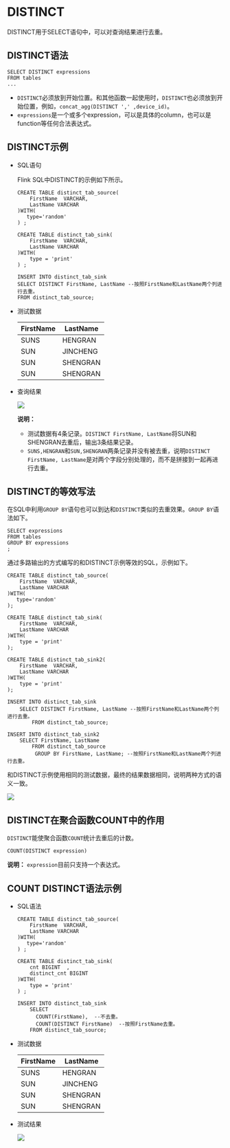 # DISTINCT

DISTINCT用于SELECT语句中，可以对查询结果进行去重。

## DISTINCT语法

```
SELECT DISTINCT expressions 
FROM tables
...
```

-   `DISTINCT`必须放到开始位置。和其他函数一起使用时，`DISTINCT`也必须放到开始位置，例如，`concat_agg(DISTINCT ',' ,device_id)`。
-   `expressions`是一个或多个expression，可以是具体的column，也可以是function等任何合法表达式。

## DISTINCT示例

-   SQL语句

    Flink SQL中DISTINCT的示例如下所示。

    ```
    CREATE TABLE distinct_tab_source(
        FirstName  VARCHAR,
        LastName VARCHAR
    )WITH(
       type='random'
    ) ;
    
    CREATE TABLE distinct_tab_sink(
        FirstName  VARCHAR,
        LastName VARCHAR
    )WITH(
        type = 'print'
    ) ;
    
    INSERT INTO distinct_tab_sink 
    SELECT DISTINCT FirstName, LastName --按照FirstName和LastName两个列进行去重。
    FROM distinct_tab_source;
    ```

-   测试数据

    |FirstName|LastName|
    |---------|--------|
    |SUNS|HENGRAN|
    |SUN|JINCHENG|
    |SUN|SHENGRAN|
    |SUN|SHENGRAN|

-   查询结果

    ![](https://static-aliyun-doc.oss-cn-hangzhou.aliyuncs.com/assets/img/zh-CN/6684359951/p37912.png)

    **说明：**

    -   测试数据有4条记录。`DISTINCT FirstName, LastName`将SUN和SHENGRAN去重后，输出3条结果记录。
    -   `SUNS,HENGRAN`和`SUN,SHENGRAN`两条记录并没有被去重，说明`DISTINCT FirstName, LastName`是对两个字段分别处理的，而不是拼接到一起再进行去重。

## DISTINCT的等效写法

在SQL中利用`GROUP BY`语句也可以到达和`DISTINCT`类似的去重效果。`GROUP BY`语法如下。

```
SELECT expressions 
FROM tables
GROUP BY expressions 
;        
```

通过多路输出的方式编写的和DISTINCT示例等效的SQL，示例如下。

```
CREATE TABLE distinct_tab_source(
    FirstName  VARCHAR,
    LastName VARCHAR
)WITH(
   type='random'
);

CREATE TABLE distinct_tab_sink(
    FirstName  VARCHAR,
    LastName VARCHAR
)WITH(
    type = 'print'
);

CREATE TABLE distinct_tab_sink2(
    FirstName  VARCHAR,
    LastName VARCHAR
)WITH(
    type = 'print'
);

INSERT INTO distinct_tab_sink 
    SELECT DISTINCT FirstName, LastName --按照FirstName和LastName两个列进行去重。
        FROM distinct_tab_source;

INSERT INTO distinct_tab_sink2 
    SELECT FirstName, LastName
        FROM distinct_tab_source
         GROUP BY FirstName, LastName; --按照FirstName和LastName两个列进行去重。
```

和DISTINCT示例使用相同的测试数据，最终的结果数据相同，说明两种方式的语义一致。

![](https://static-aliyun-doc.oss-cn-hangzhou.aliyuncs.com/assets/img/zh-CN/6684359951/p37913.png)

## DISTINCT在聚合函数COUNT中的作用

`DISTINCT`能使聚合函数`COUNT`统计去重后的计数。

```
COUNT(DISTINCT expression)
```

**说明：** `expression`目前只支持一个表达式。

## COUNT DISTINCT语法示例

-   SQL语法

    ```
    CREATE TABLE distinct_tab_source(
        FirstName  VARCHAR,
        LastName VARCHAR
    )WITH(
       type='random'
    ) ;
    
    CREATE TABLE distinct_tab_sink(
        cnt BIGINT  ,
        distinct_cnt BIGINT
    )WITH(
        type = 'print'
    ) ;
    
    INSERT INTO distinct_tab_sink 
        SELECT 
          COUNT(FirstName),  --不去重。
          COUNT(DISTINCT FirstName)  --按照FirstName去重。
        FROM distinct_tab_source;          
    ```

-   测试数据

    |FirstName|LastName|
    |---------|--------|
    |SUNS|HENGRAN|
    |SUN|JINCHENG|
    |SUN|SHENGRAN|
    |SUN|SHENGRAN|

-   测试结果

    ![](https://static-aliyun-doc.oss-cn-hangzhou.aliyuncs.com/assets/img/zh-CN/6684359951/p37914.png)


